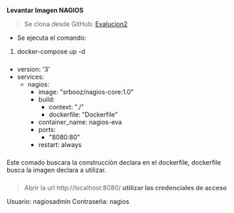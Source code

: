**Levantar Imagen NAGIOS**

> Se clona desde GitHub:
[Evalucion2](https://github.com/jalegrias/evalucion2.git)

- Se ejecuta el comando:
1. docker-compose up -d
###
- version: '3'
- services:
  - nagios:
    - image: "srbooz/nagios-core:1.0"
    - build: 
      - context: "./"
      - dockerfile: "Dockerfile"
    - container_name: nagios-eva
    - ports:
      - "8080:80"
    - restart: always
###
###   
Este comado buscara la construcciòn declara en el dockerfile,
dockerfile busca la imagen declara a utilizar.
###

> Abrir la url http://localhost:8080/
**utilizar las credenciales de acceso**

Usuario: nagiosadmin
Contraseña: nagios
